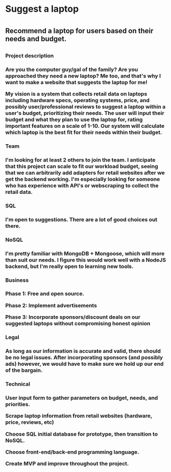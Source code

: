 <h1>Suggest a laptop<h1>
<h2>Recommend a laptop for users based on their needs and budget.<h2>
<h3>Project description<h3>
<p>Are you the computer guy/gal of the family? Are you approached they need a new laptop? Me too, and that's why I want to make a website that suggests the laptop for me!<p>
<p>My vision is a system that collects retail data on laptops including hardware specs, operating systems, price, and possibly user/professional reviews to suggest a laptop within a user's budget, prioritizing their needs. The user will input their budget and what they plan to use the laptop for, rating important features on a scale of 1-10. Our system will calculate which laptop is the best fit for their needs within their budget.<p>
<h3>Team<h3>
<p>I'm looking for at least 2 others to join the team. I anticipate that this project can scale to fit our workload budget, seeing that we can arbitrarily add adapters for retail websites after we get the backend working. I'm especially looking for someone who has experience with API's or webscraping to collect the retail data.<p>
<h3>SQL<h3>
<p>I'm open to suggestions. There are a lot of good choices out there.<p>
<h3>NoSQL<h3>
<p>I'm pretty familiar with MongoDB + Mongoose, which will more than suit our needs. I figure this would work well with a NodeJS backend, but I'm really open to learning new tools.<p>
<h3>Business<h3>
<p>Phase 1: Free and open source.<p>
<p>Phase 2: Implement advertisements<p>
<p>Phase 3: Incorporate sponsors/discount deals on our suggested laptops without compromising honest opinion<p>
<h3>Legal<h3>
<p>As long as our information is accurate and valid, there should be no legal issues. After incorporating sponsors (and possibly ads) however, we would have to make sure we hold up our end of the bargain.<p>
<h3>Technical<h3>
<p>User input form to gather parameters on budget, needs, and priorities.<p>
<p>Scrape laptop information from retail websites (hardware, price, reviews, etc)<p>
<p>Choose SQL initial database for prototype, then transition to NoSQL.<p>
<p>Choose front-end/back-end programming language.<p>
<p>Create MVP and improve throughout the project.<p>
